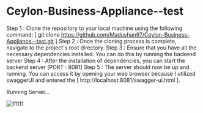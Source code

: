 # Ceylon-Business-Appliance--test

Step 1 : Clone the repository to your local machine using the following command: [ git clone https://github.com/Madushan97/Ceylon-Business-Appliance--test.git ]
Step 2 : Once the cloning process is complete, navigate to the project's root directory.
Step 3 : Ensure that you have all the necessary dependencies installed. You can do this by running the backend server
Step 4 : After the installation of dependencies, you can start the backend server [PORT : 8081]
Step 5 : The server should now be up and running. You can access it by opening your web browser because I utilized swaggerUI and entered the [ http://localhost:8081/swagger-ui.html ].

Running Server...

![11111](https://github.com/Madushan97/Ceylon-Business-Appliance--test/assets/66712958/5270e6a7-8b3d-4965-91e3-690822ae6b1f)
